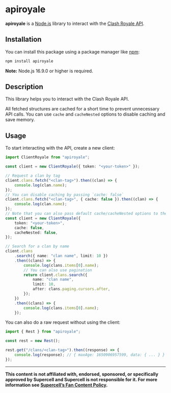 # apiroyale

**apiroyale** is a [Node.js](https://nodejs.org/) library to interact with the [Clash Royale API](https://developer.clashroyale.com/#/).

## Installation

You can install this package using a package manager like [npm](https://www.npmjs.com/):

```sh
npm install apiroyale
```

**Note:** Node.js 16.9.0 or higher is required.

## Description

This library helps you to interact with the Clash Royale API.

All fetched structures are cached for a short time to prevent unnecessary API calls.
You can use `cache` and `cacheNested` options to disable caching and save memory.

## Usage

To start interacting with the API, create a new client:

```ts
import ClientRoyale from "apiroyale";

const client = new ClientRoyale({ token: "<your-token>" });

// Request a clan by tag
client.clans.fetch("<clan-tag>").then((clan) => {
	console.log(clan.name);
});
// You can disable caching by passing `cache: false`
client.clans.fetch("<clan-tag>", { cache: false }).then((clan) => {
	console.log(clan.name);
});
// Note that you can also pass default cache/cacheNested options to the client constructor
const client = new ClientRoyale({
	token: "<your-token>",
	cache: false,
	cacheNested: false,
});
```

```ts
// Search for a clan by name
client.clans
	.search({ name: "clan name", limit: 10 })
	.then((clans) => {
		console.log(clans.items[0].name);
		// You can also use pagination
		return client.clans.search({
			name: "clan name",
			limit: 10,
			after: clans.paging.cursors.after,
		});
	})
	.then((clans) => {
		console.log(clans.items[0].name);
	});
```

You can also do a raw request without using the client:

```ts
import { Rest } from "apiroyale";

const rest = new Rest();

rest.get("/clans/<clan-tag>").then((response) => {
	console.log(response); // { maxAge: 1650906957599, data: { ... } }
});
```

---

**This content is not affiliated with, endorsed, sponsored, or specifically approved by Supercell and Supercell is not responsible for it. For more information see [Supercell’s Fan Content Policy](http://www.supercell.com/fan-content-policy).**
